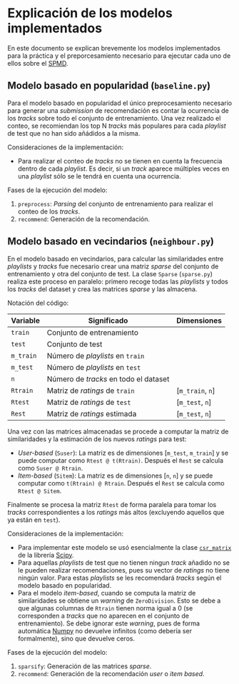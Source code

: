 # Explicación de los modelos implementados

En este documento se explican brevemente los modelos implementados para la práctica 
y el preporcesamiento necesario para ejecutar cada uno de ellos sobre el 
[SPMD](https://www.aicrowd.com/challenges/spotify-million-playlist-dataset-challenge).

## Modelo basado en popularidad (`baseline.py`)

Para el modelo basado en popularidad el único preprocesamiento necesario para 
generar una _submission_ de recomendación es contar la ocurrencia de los _tracks_ sobre 
todo el conjunto de entrenamiento. Una vez realizado el conteo, se recomiendan los top N
_tracks_ más populares para cada _playlist_ de test que no han sido añádidos a la misma.

Consideraciones de la implementación:

- Para realizar el conteo de _tracks_ no se tienen en cuenta la frecuencia dentro de 
cada _playlist_. Es decir, si un _track_ aparece múltiples veces en una _playlist_
sólo se le tendrá en cuenta una ocurrencia.

Fases de la ejecución del modelo:

1. `preprocess`: _Parsing_ del conjunto de entrenamiento para realizar el conteo de los _tracks_.
2. `recommend`: Generación de la recomendación.

## Modelo basado en vecindarios (`neighbour.py`)

En el modelo basado en vecindarios, para calcular las similaridades entre _playlists_ 
y _tracks_ fue necesario crear una matriz _sparse_ del conjunto de entrenamiento y otra 
del conjunto de test. 
La clase `Sparse` (`sparse.py`) realiza este proceso en paralelo: primero recoge todas 
las _playlists_ y todos los _tracks_ del dataset y crea las matrices _sparse_ y las 
almacena.

Notación del código:


| Variable  | Significado                           | Dimensiones     |
|-----------|---------------------------------------|-----------------|
| `train`   | Conjunto de entrenamiento             |                 |
| `test`    | Conjunto de test                      |                 |
| `m_train` | Número de _playlists_ en `train`      |                 |
| `m_test`  | Número de _playlists_ en `test`       |                 |
| `n`       | Número de _tracks_ en todo el dataset |                 | 
| `Rtrain`  | Matriz de _ratings_ de `train`        | [`m_train`, `n`] |
| `Rtest`   | Matriz de _ratings_ de `test`         | [`m_test`, `n`]  |
| `Rest`    | Matriz de _ratings_ estimada          | [`m_test`, `n`]  |

Una vez con las matrices almacenadas se procede a computar la matriz de similaridades 
y la estimación de los nuevos _ratings_ para test:

- _User-based_ (`Suser`): La matriz es de dimensiones [`m_test`, `m_train`] y se puede computar 
como `Rtest @ t(Rtrain)`. Después el `Rest` se calcula como `Suser @ Rtrain`. 
- _Item-based_ (`Sitem`): La matriz es de dimensiones [`n`, `n`] y se puede computar 
como `t(Rtrain) @ Rtrain`. Después el `Rest` se calcula como `Rtest @ Sitem`.

Finalmente se procesa la matriz `Rtest` de forma paralela para tomar los _tracks_ correspondientes 
a los _ratings_ más altos (excluyendo aquellos que ya están en `test`).


Consideraciones de la implementación:

- Para implementar este modelo se usó esencialmente la clase [`csr_matrix`](https://docs.scipy.org/doc/scipy/reference/generated/scipy.sparse.csr_matrix.html)
de la librería [Scipy](https://scipy.org/).
- Para aquellas _playlists_ de test que no tienen ningun _track_ añadido no 
se le pueden realizar recomendaciones, pues su vector de _ratings_ no tiene ningún valor. 
Para estas *playlists* se les recomendará _tracks_ según el modelo basado en popularidad.
- Para el modelo _item-based_, cuando se computa la matriz de similaridades se obtiene un _warning_ de `ZeroDivision`. 
Esto se debe a que algunas columnas de `Rtrain` tienen norma igual a 0 (se corresponden a _tracks_ que no aparecen en el 
conjunto de entrenamiento). Se debe ignorar este _warning_, pues de forma automática [Numpy](https://numpy.org/) no 
devuelve infinitos (como debería ser formalmente), sino que devuelve ceros. 

Fases de la ejecución del modelo:

1. `sparsify`: Generación de las matrices _sparse_.
2. `recommend`: Generación de la recomendación _user_ o _item_ _based_.






